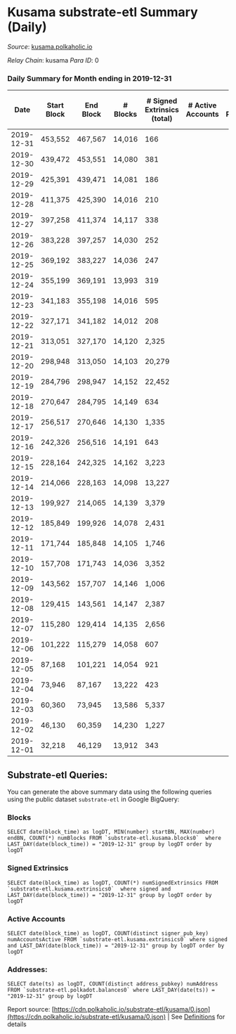 # Kusama substrate-etl Summary (Daily)

_Source_: [kusama.polkaholic.io](https://kusama.polkaholic.io)

*Relay Chain*: kusama
*Para ID*: 0



### Daily Summary for Month ending in 2019-12-31


| Date | Start Block | End Block | # Blocks | # Signed Extrinsics (total) | # Active Accounts | # Passive | # New | # Addresses with Balances | # Events | # Transfers | # XCM Transfers In | # XCM Transfers Out |
| ---- | ----------- | --------- | -------- | --------------------------- | ----------------- | --------- | ----- | ------------------------- | -------- | ----------- | ------------------ | ------------------- |
| 2019-12-31 | 453,552 | 467,567 | 14,016  | 166 |  |  |  |  | 42,325 | 66 ($1,701,115.78) |   |   |
| 2019-12-30 | 439,472 | 453,551 | 14,080  | 381 |  |  |  |  | 42,871 | 148 ($36,999,188.24) |   |   |
| 2019-12-29 | 425,391 | 439,471 | 14,081  | 186 |  |  |  |  | 42,624 | 86 ($3,979,484.54) |   |   |
| 2019-12-28 | 411,375 | 425,390 | 14,016  | 210 |  |  |  |  | 42,400 | 78 ($14,307,177.24) |   |   |
| 2019-12-27 | 397,258 | 411,374 | 14,117  | 338 |  |  |  |  | 42,958 | 143 ($10,487,127.63) |   |   |
| 2019-12-26 | 383,228 | 397,257 | 14,030  | 252 |  |  |  |  | 42,476 | 132 ($7,294,356.60) |   |   |
| 2019-12-25 | 369,192 | 383,227 | 14,036  | 247 |  |  |  |  | 42,582 | 115 ($6,102,331.66) |   |   |
| 2019-12-24 | 355,199 | 369,191 | 13,993  | 319 |  |  |  |  | 42,603 | 153 ($15,858,579.54) |   |   |
| 2019-12-23 | 341,183 | 355,198 | 14,016  | 595 |  |  |  |  | 43,236 | 257 ($13,664,336.41) |   |   |
| 2019-12-22 | 327,171 | 341,182 | 14,012  | 208 |  |  |  |  | 42,489 | 87 ($15,548,264.14) |   |   |
| 2019-12-21 | 313,051 | 327,170 | 14,120  | 2,325 |  |  |  |  | 46,970 | 110 ($2,213,015.74) |   |   |
| 2019-12-20 | 298,948 | 313,050 | 14,103  | 20,279 |  |  |  |  | 82,743 | 205 ($16,077,455.54) |   |   |
| 2019-12-19 | 284,796 | 298,947 | 14,152  | 22,452 |  |  |  |  | 87,371 | 323 ($323,752,463.08) |   |   |
| 2019-12-18 | 270,647 | 284,795 | 14,149  | 634 |  |  |  |  | 43,727 | 203 ($41,091,666.82) |   |   |
| 2019-12-17 | 256,517 | 270,646 | 14,130  | 1,335 |  |  |  |  | 44,584 | 197 ($7,704,304.51) |   |   |
| 2019-12-16 | 242,326 | 256,516 | 14,191  | 643 |  |  |  |  | 44,082 | 302 ($12,380,826.80) |   |   |
| 2019-12-15 | 228,164 | 242,325 | 14,162  | 3,223 |  |  |  |  | 46,659 | 354 ($22,150,828.30) |   |   |
| 2019-12-14 | 214,066 | 228,163 | 14,098  | 13,227 |  |  |  |  | 56,201 | 367 ($11,381,570.48) |   |   |
| 2019-12-13 | 199,927 | 214,065 | 14,139  | 3,379 |  |  |  |  | 47,724 | 637 ($6,875,512.54) |   |   |
| 2019-12-12 | 185,849 | 199,926 | 14,078  | 2,431 |  |  |  |  | 47,381 | 498 ($30,327,504.92) |   |   |
| 2019-12-11 | 171,744 | 185,848 | 14,105  | 1,746 |  |  |  |  | 46,008 | 306 ($11,328,467.94) |   |   |
| 2019-12-10 | 157,708 | 171,743 | 14,036  | 3,352 |  |  |  |  | 47,548 | 740 ($59,093,400.95) |   |   |
| 2019-12-09 | 143,562 | 157,707 | 14,146  | 1,006 |  |  |  |  | 44,702 | 507 ($68,674,907.20) |   |   |
| 2019-12-08 | 129,415 | 143,561 | 14,147  | 2,387 |  |  |  |  | 45,571 | 303 ($2,881,473.52) |   |   |
| 2019-12-07 | 115,280 | 129,414 | 14,135  | 2,656 |  |  |  |  | 46,262 | 500 ($20,855,577.14) |   |   |
| 2019-12-06 | 101,222 | 115,279 | 14,058  | 607 |  |  |  |  | 43,607 | 290 ($13,331,434.17) |   |   |
| 2019-12-05 | 87,168 | 101,221 | 14,054  | 921 |  |  |  |  | 45,165 | 416 ($10,244,922.19) |   |   |
| 2019-12-04 | 73,946 | 87,167 | 13,222  | 423 |  |  |  |  | 41,244 | 83 ($47,264,516.22) |   |   |
| 2019-12-03 | 60,360 | 73,945 | 13,586  | 5,337 |  |  |  |  | 51,724 |   |   |   |
| 2019-12-02 | 46,130 | 60,359 | 14,230  | 1,227 |  |  |  |  | 45,257 | 2 ($664.58) |   |   |
| 2019-12-01 | 32,218 | 46,129 | 13,912  | 343 |  |  |  |  | 42,626 | 91 ($4,228,229.90) |   |   |

## Substrate-etl Queries:
You can generate the above summary data using the following queries using the public dataset `substrate-etl` in Google BigQuery:


### Blocks
```
SELECT date(block_time) as logDT, MIN(number) startBN, MAX(number) endBN, COUNT(*) numBlocks FROM `substrate-etl.kusama.blocks0`  where LAST_DAY(date(block_time)) = "2019-12-31" group by logDT order by logDT
```


### Signed Extrinsics
```
SELECT date(block_time) as logDT, COUNT(*) numSignedExtrinsics FROM `substrate-etl.kusama.extrinsics0`  where signed and LAST_DAY(date(block_time)) = "2019-12-31" group by logDT order by logDT
```


### Active Accounts
```
SELECT date(block_time) as logDT, COUNT(distinct signer_pub_key) numAccountsActive FROM `substrate-etl.kusama.extrinsics0` where signed and LAST_DAY(date(block_time)) = "2019-12-31" group by logDT order by logDT
```


### Addresses:
```
SELECT date(ts) as logDT, COUNT(distinct address_pubkey) numAddress FROM `substrate-etl.polkadot.balances0` where LAST_DAY(date(ts)) = "2019-12-31" group by logDT
```



Report source: [https://cdn.polkaholic.io/substrate-etl/kusama/0.json](https://cdn.polkaholic.io/substrate-etl/kusama/0.json) | See [Definitions](/DEFINITIONS.md) for details
